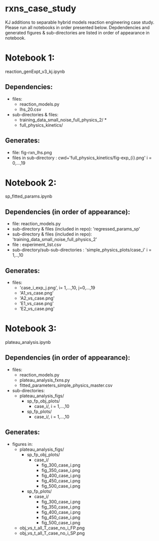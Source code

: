 # rxns_case_study
KJ additions to separable hybrid models reaction engineering case study. Please run all notebooks in order presented below. Depdendencies and generated figures & sub-directories are listed in order of appearance in notebook.

# Notebook 1:
reaction_genExpt_v3_kj.ipynb

## Dependencies:
* files: 
  * reaction_models.py
  * lhs_20.csv
* sub-directories & files: 
  * training_data_small_noise_full_physics_2/
    *  
  * full_physics_kinetics/

## Generates:
* file: fig-rxn_lhs.png
* files in sub-directory : cwd+'full_physics_kinetics/fig-exp_{i}.png' i = 0,...,19

# Notebook 2:
sp_fitted_params.ipynb

## Dependencies (in order of appearance):
* file: reaction_models.py
* sub-directory & files (included in repo): 'regressed_params_sp'
* sub-directory & files (included in repo): 'training_data_small_noise_full_physics_2'
* file : experiment_list.csv
* sub-directory/sub-sub-directories : 'simple_physics_plots/case_i' i = 1,..,10

## Generates:
* files: 
  * 'case_i_exp_j.png', i= 1,...,10, j=0,...,19
  * 'A1_vs_case.png'
  * 'A2_vs_case.png'
  * 'E1_vs_case.png'
  * 'E2_vs_case.png'

# Notebook 3:
plateau_analysis.ipynb

## Dependencies (in order of appearance):
* files:
  * reaction_models.py
  * plateau_analysis_fxns.py
  * fitted_parameters_simple_physics_master.csv
 * sub-directories:
   * plateau_analysis_figs/
     * sp_fp_obj_plots/
       * case_i/, i = 1,...,10
     * sp_fp_plots/
       * case_i/, i = 1,...,10

## Generates:
* figures in:
  * plateau_analysis_figs/
    * sp_fp_obj_plots/
      * case_i/
        * fig_300_case_i.png
        * fig_350_case_i.png
        * fig_400_case_i.png
        * fig_450_case_i.png
        * fig_500_case_i.png 
    * sp_fp_plots/
      * case_i/
        * fig_300_case_i.png
        * fig_350_case_i.png
        * fig_400_case_i.png
        * fig_450_case_i.png
        * fig_500_case_i.png 
   * obj_vs_t_all_T_case_no_i_FP.png
   * obj_vs_t_all_T_case_no_i_SP.png
